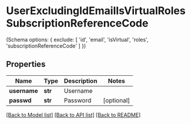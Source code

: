# UserExcludingIdEmailIsVirtualRolesSubscriptionReferenceCode

(Schema options: { exclude: [ 'id', 'email', 'isVirtual', 'roles', 'subscriptionReferenceCode' ] })
## Properties
Name | Type | Description | Notes
------------ | ------------- | ------------- | -------------
**username** | **str** | Username | 
**passwd** | **str** | Password | [optional] 

[[Back to Model list]](../README.md#documentation-for-models) [[Back to API list]](../README.md#documentation-for-api-endpoints) [[Back to README]](../README.md)


